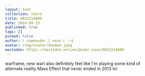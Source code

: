 ```yaml
---
layout: toot
collection: toots
title: 0815214800
date: 2024-08-15
published: true
tags: []
pinned: false
author: ⸸ commander ░ nova ⸸ :~$
avatar: /img/avatar/daemon.jpeg
mastodon: https://mastodon.online/@cmdr_nova/0815214800
---
```


warframe, new warI also definitely feel like I'm playing some kind of alternate reality Mass Effect that never ended in 2013 lol
